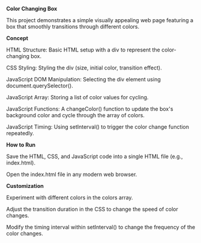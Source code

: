 **Color Changing Box**

This project demonstrates a simple visually appealing web page featuring a box that smoothly transitions through different colors.

**Concept**

HTML Structure: Basic HTML setup with a div to represent the color-changing box.

CSS Styling: Styling the div (size, initial color, transition effect).

JavaScript DOM Manipulation: Selecting the div element using document.querySelector().

JavaScript Array: Storing a list of color values for cycling.

JavaScript Functions: A changeColor() function to update the box's background color and cycle through the array of colors.

JavaScript Timing: Using setInterval() to trigger the color change function repeatedly.

**How to Run**

Save the HTML, CSS, and JavaScript code into a single HTML file (e.g., index.html).

Open the index.html file in any modern web browser.

**Customization**

Experiment with different colors in the colors array.

Adjust the transition duration in the CSS to change the speed of color changes.

Modify the timing interval within setInterval() to change the frequency of the color changes.
